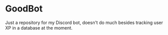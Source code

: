 # GoodBot
Just a repository for my Discord bot, doesn't do much besides tracking user XP in a database at the moment.

